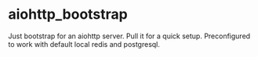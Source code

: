 # aiohttp_bootstrap
Just bootstrap for an aiohttp server. Pull it for a quick setup. Preconfigured to work
with default local redis and postgresql. 
